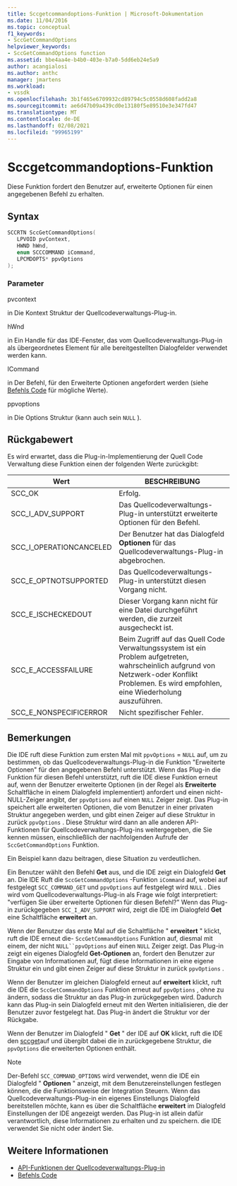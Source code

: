 ```yaml
---
title: Sccgetcommandoptions-Funktion | Microsoft-Dokumentation
ms.date: 11/04/2016
ms.topic: conceptual
f1_keywords:
- SccGetCommandOptions
helpviewer_keywords:
- SccGetCommandOptions function
ms.assetid: bbe4aa4e-b4b0-403e-b7a0-5dd6eb24e5a9
author: acangialosi
ms.author: anthc
manager: jmartens
ms.workload:
- vssdk
ms.openlocfilehash: 3b1f465e6709932cd89794c5c0558d608fadd2a8
ms.sourcegitcommit: ae6d47b09a439cd0e13180f5e89510e3e347fd47
ms.translationtype: MT
ms.contentlocale: de-DE
ms.lasthandoff: 02/08/2021
ms.locfileid: "99965199"
---
```

# <a name="sccgetcommandoptions-function"></a>Sccgetcommandoptions-Funktion
Diese Funktion fordert den Benutzer auf, erweiterte Optionen für einen angegebenen Befehl zu erhalten.

## <a name="syntax"></a>Syntax

```cpp
SCCRTN SccGetCommandOptions(
   LPVOID pvContext,
   HWND hWnd,
   enum SCCCOMMAND iCommand,
   LPCMDOPTS* ppvOptions
);
```

### <a name="parameters"></a>Parameter
 pvcontext

in Die Kontext Struktur der Quellcodeverwaltungs-Plug-in.

 hWnd

in Ein Handle für das IDE-Fenster, das vom Quellcodeverwaltungs-Plug-in als übergeordnetes Element für alle bereitgestellten Dialogfelder verwendet werden kann.

 ICommand

in Der Befehl, für den Erweiterte Optionen angefordert werden (siehe [Befehls Code](../extensibility/command-code-enumerator.md) für mögliche Werte).

 ppvoptions

in Die Options Struktur (kann auch sein `NULL` ).

## <a name="return-value"></a>Rückgabewert
 Es wird erwartet, dass die Plug-in-Implementierung der Quell Code Verwaltung diese Funktion einen der folgenden Werte zurückgibt:

|Wert|BESCHREIBUNG|
|-----------|-----------------|
|SCC_OK|Erfolg.|
|SCC_I_ADV_SUPPORT|Das Quellcodeverwaltungs-Plug-in unterstützt erweiterte Optionen für den Befehl.|
|SCC_I_OPERATIONCANCELED|Der Benutzer hat das Dialogfeld **Optionen** für das Quellcodeverwaltungs-Plug-in abgebrochen.|
|SCC_E_OPTNOTSUPPORTED|Das Quellcodeverwaltungs-Plug-in unterstützt diesen Vorgang nicht.|
|SCC_E_ISCHECKEDOUT|Dieser Vorgang kann nicht für eine Datei durchgeführt werden, die zurzeit ausgecheckt ist.|
|SCC_E_ACCESSFAILURE|Beim Zugriff auf das Quell Code Verwaltungssystem ist ein Problem aufgetreten, wahrscheinlich aufgrund von Netzwerk-oder Konflikt Problemen. Es wird empfohlen, eine Wiederholung auszuführen.|
|SCC_E_NONSPECIFICERROR|Nicht spezifischer Fehler.|

## <a name="remarks"></a>Bemerkungen
 Die IDE ruft diese Funktion zum ersten Mal mit `ppvOptions` = `NULL` auf, um zu bestimmen, ob das Quellcodeverwaltungs-Plug-in die Funktion "Erweiterte Optionen" für den angegebenen Befehl unterstützt. Wenn das Plug-in die Funktion für diesen Befehl unterstützt, ruft die IDE diese Funktion erneut auf, wenn der Benutzer erweiterte Optionen (in der Regel als **Erweiterte** Schaltfläche in einem Dialogfeld implementiert) anfordert und einen nicht-NULL-Zeiger angibt, der `ppvOptions` auf einen `NULL` Zeiger zeigt. Das Plug-in speichert alle erweiterten Optionen, die vom Benutzer in einer privaten Struktur angegeben werden, und gibt einen Zeiger auf diese Struktur in zurück `ppvOptions` . Diese Struktur wird dann an alle anderen API-Funktionen für Quellcodeverwaltungs-Plug-ins weitergegeben, die Sie kennen müssen, einschließlich der nachfolgenden Aufrufe der `SccGetCommandOptions` Funktion.

 Ein Beispiel kann dazu beitragen, diese Situation zu verdeutlichen.

 Ein Benutzer wählt den Befehl **Get** aus, und die IDE zeigt ein Dialogfeld **Get** an. Die IDE Ruft die `SccGetCommandOptions` -Funktion `iCommand` auf, wobei auf festgelegt `SCC_COMMAND_GET` und `ppvOptions` auf festgelegt wird `NULL` . Dies wird vom Quellcodeverwaltungs-Plug-in als Frage wie folgt interpretiert: "verfügen Sie über erweiterte Optionen für diesen Befehl?" Wenn das Plug-in zurückgegeben `SCC_I_ADV_SUPPORT` wird, zeigt die IDE im Dialogfeld **Get** eine Schaltfläche **erweitert** an.

 Wenn der Benutzer das erste Mal auf die Schaltfläche " **erweitert** " klickt, ruft die IDE erneut die- `SccGetCommandOptions` Funktion auf, diesmal mit einem, der nicht `NULL``ppvOptions` auf einen `NULL` Zeiger zeigt. Das Plug-in zeigt ein eigenes Dialogfeld **Get-Optionen** an, fordert den Benutzer zur Eingabe von Informationen auf, fügt diese Informationen in eine eigene Struktur ein und gibt einen Zeiger auf diese Struktur in zurück `ppvOptions` .

 Wenn der Benutzer im gleichen Dialogfeld erneut auf **erweitert** klickt, ruft die IDE die `SccGetCommandOptions` Funktion erneut auf `ppvOptions` , ohne zu ändern, sodass die Struktur an das Plug-in zurückgegeben wird. Dadurch kann das Plug-in sein Dialogfeld erneut mit den Werten initialisieren, die der Benutzer zuvor festgelegt hat. Das Plug-in ändert die Struktur vor der Rückgabe.

 Wenn der Benutzer im Dialogfeld " **Get** " der IDE auf **OK** klickt, ruft die IDE den [sccget](../extensibility/sccget-function.md)auf und übergibt dabei die in zurückgegebene Struktur, die `ppvOptions` die erweiterten Optionen enthält.

> [!NOTE]
> Der-Befehl `SCC_COMMAND_OPTIONS` wird verwendet, wenn die IDE ein Dialogfeld " **Optionen** " anzeigt, mit dem Benutzereinstellungen festlegen können, die die Funktionsweise der Integration Steuern. Wenn das Quellcodeverwaltungs-Plug-in ein eigenes Einstellungs Dialogfeld bereitstellen möchte, kann es über die Schaltfläche **erweitert** im Dialogfeld Einstellungen der IDE angezeigt werden. Das Plug-in ist allein dafür verantwortlich, diese Informationen zu erhalten und zu speichern. die IDE verwendet Sie nicht oder ändert Sie.

## <a name="see-also"></a>Weitere Informationen
- [API-Funktionen der Quellcodeverwaltungs-Plug-in](../extensibility/source-control-plug-in-api-functions.md)
- [Befehls Code](../extensibility/command-code-enumerator.md)
